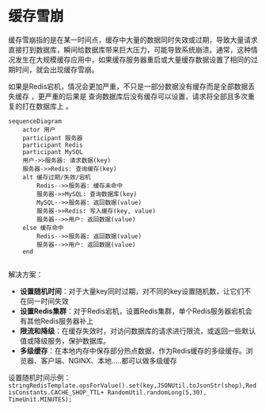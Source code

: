 # 缓存雪崩

缓存雪崩指的是在某一时间点，缓存中大量的数据同时失效或过期，导致大量请求直接打到数据库，瞬间给数据库带来巨大压力，可能导致系统崩溃。通常，这种情况发生在大规模缓存应用中，如果缓存服务器重启或大量缓存数据设置了相同的过期时间，就会出现缓存雪崩。

如果是Redis宕机，情况会更加严重，不只是一部分数据没有缓存而是全部数据丢失缓存 ，更严重的后果是 查询数据库后没有缓存可以设置，请求将全部且多次重复的打在数据库上 。

```mermaid
sequenceDiagram
    actor 用户
    participant 服务器
    participant Redis
    participant MySQL
    用户->>服务器: 请求数据(key)
    服务器->>Redis: 查询缓存(key)
    alt 缓存过期/失效/宕机
        Redis-->>服务器: 缓存未命中
        服务器->>MySQL: 查询数据库(key)
        MySQL-->>服务器: 返回数据(value)
        服务器->>Redis: 写入缓存(key, value)
        服务器-->>用户: 返回数据(value)
    else 缓存命中
        Redis-->>服务器: 返回数据(value)
        服务器-->>用户: 返回数据(value)
    end
	
```

解决方案：

- **设置随机时间**：对于大量key同时过期，对不同的key设置随机数，让它们不在同一时间失效
- **设置Redis集群**：对于Redis宕机，设置Redis集群，单个Redis服务器宕机会有其他Redis服务器补上
- **限流和降级**：在缓存失效时，对访问数据库的请求进行限流，或返回一些默认值或降级服务，保护数据库。
- **多级缓存**：在本地内存中保存部分热点数据，作为Redis缓存的多级缓存。浏览器、客户端、NGINX、本地.....都可以做多级缓存



设置随机时间示例：`stringRedisTemplate.opsForValue().set(key,JSONUtil.toJsonStr(shop),RedisConstants.CACHE_SHOP_TTL+ RandomUtil.randomLong(5,30), TimeUnit.MINUTES);`